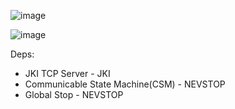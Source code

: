 ![image](https://github.com/NEVSTOP-LAB/CSM-Remote-Call-App/assets/8196752/b4e9ca97-3171-4793-b8ab-b4fb69098724)

![image](https://github.com/NEVSTOP-LAB/CSM-Remote-Call-App/assets/8196752/ac438a36-2dc3-4dd4-aad2-d44caf842008)

Deps:

 - JKI TCP Server - JKI
 - Communicable State Machine(CSM) - NEVSTOP
 - Global Stop - NEVSTOP
